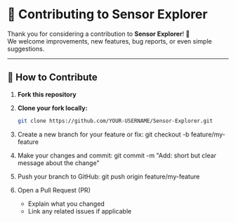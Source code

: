 # 🤝 Contributing to Sensor Explorer

Thank you for considering a contribution to **Sensor Explorer**! 🎉  
We welcome improvements, new features, bug reports, or even simple suggestions.

---

## 🚀 How to Contribute

1. **Fork this repository**

2. **Clone your fork locally:**
    ```bash
   git clone https://github.com/YOUR-USERNAME/Sensor-Explorer.git

4. Create a new branch for your feature or fix:
   git checkout -b feature/my-feature

5. Make your changes and commit:
   git commit -m "Add: short but clear message about the change"

6. Push your branch to GitHub:
    git push origin feature/my-feature

7. Open a Pull Request (PR)
   - Explain what you changed
   - Link any related issues if applicable
  
